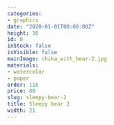 ```yaml
---
categories:
- graphics
date: "2020-01-01T00:00:00Z"
height: 30
id: 0
inStock: false
isVisible: false
mainImage: chika_with_bear-2.jpg
materials:
- watercolor
- paper
order: 116
price: 80
slug: sleepy-bear-2
title: Sleepy bear 2
width: 21
---
```


